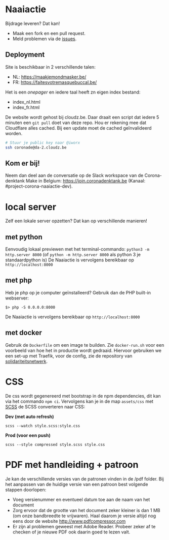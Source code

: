 # Naaiactie

Bijdrage leveren? Dat kan!
* Maak een fork en een pull request.
* Meld problemen via de [issues](https://github.com/MakeInBelgium/naaiactie/issues/new).

## Deployment

Site is beschikbaar in 2 verschillende talen:
- NL: https://maakjemondmasker.be/
- FR: https://faitesvotremasquebuccal.be/

Het is een *onepager* en iedere taal heeft zn eigen index bestand:
- index_nl.html
- index_fr.html

De website wordt gehost bij cloudz.be. Daar draait een script dat iedere 5 minuten een `git pull` doet van deze repo.
Hou er rekening mee dat Cloudflare alles cached. Bij een update moet de cached geïnvalideerd worden.

```bash
# Stuur je public key naar @iworx
ssh coronade@da-2.cloudz.be
```

## Kom er bij!
Neem dan deel aan de conversatie op de Slack workspace van de Corona-denktank Make in Belgium: https://join.coronadenktank.be (Kanaal: #project-corona-naaiactie-dev).


# local server
Zelf een lokale server opzetten? Dat kan op verschillende manieren!

## met python
Eenvoudig lokaal previewen met het terminal-commando: `python3 -m http.server 8000` (of `python -m http.server 8000` als python 3 je standaardpython is)
De Naaiactie is vervolgens bereikbaar op `http://localhost:8000`

## met php
Heb je php op je computer geïnstalleerd? Gebruik dan de PHP built-in webserver:

```
$> php -S 0.0.0.0:8000
```

De Naaiactie is vervolgens bereikbaar op `http://localhost:8000`

## met docker
Gebruik de `Dockerfile` om een image te builden. Zie `docker-run.sh` voor een voorbeeld van hoe het in productie wordt gedraaid. Hiervoor gebruiken we een set-up met Traefik, voor de config, zie de repository van [solidariteitsnetwerk](https://github.com/MakeInBelgium/solidariteitsnetwerk/tree/master/deployment).


# CSS
De css wordt gegenereerd met bootstrap in de npm dependencies, dit kan via het commando `npm ci`. Vervolgens kan je in de map `assets/css` met [SCSS](https://sass-lang.com/) de SCSS converteren naar CSS:

**Dev (met auto refresh)**

```
scss --watch style.scss:style.css
```

**Prod (voor een push)**

```
scss --style compressed style.scss style.css
```

# PDF met handleiding + patroon
Je kan de verschillende versies van de patronen vinden in de /pdf folder.
Bij het aanpassen van de huidige versie van een patroon best volgende stappen doorlopen:

* Voeg versienummer en eventueel datum toe aan de naam van het document
* Zorg ervoor dat de grootte van het document zeker kleiner is dan 1 MB (om onze bandbreedte te vrijwaren). Haal daarom je versie altijd nog eens door de website http://www.pdfcompressor.com
* Er zijn al problemen geweest met Adobe Reader. Probeer zeker af te checken of je nieuwe PDF ook daarin goed te lezen valt.
